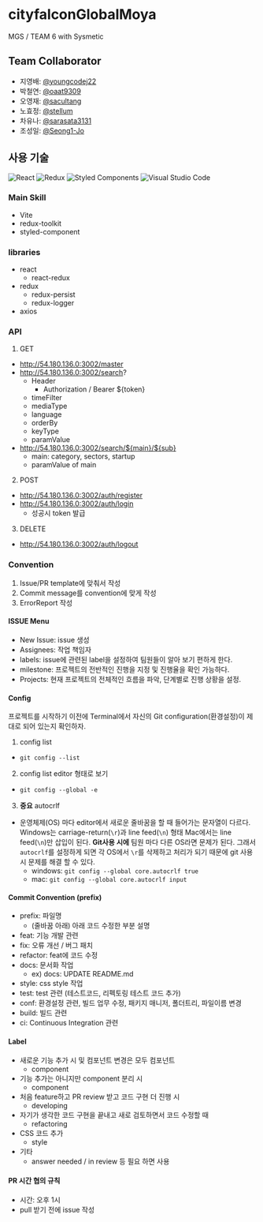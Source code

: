 # cityfalconGlobalMoya

MGS / TEAM 6 with Sysmetic

## Team Collaborator

- 지영배: [@youngcodej22](https://github.com/youngcodej22)
- 박철연: [@oaat9309](https://github.com/oaat9309)
- 오영재: [@sacultang](https://github.com/sacultang)
- 노효정: [@stellum](https://github.com/stellum)
- 차유나: [@sarasata3131](https://github.com/sarasata3131)
- 조성일: [@Seong1-Jo](https://github.com/Seong1-Jo)

## 사용 기술

![React](https://img.shields.io/badge/react-%2320232a.svg?style=for-the-badge&logo=react&logoColor=%2361DAFB)
![Redux](https://img.shields.io/badge/redux-%23593d88.svg?style=for-the-badge&logo=redux&logoColor=white)
![Styled Components](https://img.shields.io/badge/styled--components-DB7093?style=for-the-badge&logo=styled-components&logoColor=white)
![Visual Studio Code](https://img.shields.io/badge/Visual%20Studio%20Code-0078d7.svg?style=for-the-badge&logo=visual-studio-code&logoColor=white)

### Main Skill

- Vite
- redux-toolkit
- styled-component

### libraries

- react
  - react-redux
- redux
  - redux-persist
  - redux-logger
- axios

### API

1. GET

- http://54.180.136.0:3002/master
- http://54.180.136.0:3002/search?
  - Header
    - Authorization / Bearer ${token}
  - timeFilter
  - mediaType
  - language
  - orderBy
  - keyType
  - paramValue
- http://54.180.136.0:3002/search/${main}/${sub}
  - main: category, sectors, startup
  - paramValue of main

2. POST

- http://54.180.136.0:3002/auth/register
- http://54.180.136.0:3002/auth/login
  - 성공시 token 발급

3. DELETE

- http://54.180.136.0:3002/auth/logout

### Convention

1. Issue/PR template에 맞춰서 작성
2. Commit message를 convention에 맞게 작성
3. ErrorReport 작성

#### ISSUE Menu

- New Issue: issue 생성
- Assignees: 작업 책임자
- labels: issue에 관련된 label을 설정하여 팀원들이 알아 보기 편하게 한다.
- milestone: 프로젝트의 전반적인 진행을 지정 및 진행율을 확인 가능하다.
- Projects: 현재 프로젝트의 전체적인 흐름을 파악, 단계별로 진행 상황을 설정.

#### Config

프로젝트를 시작하기 이전에 Terminal에서 자신의 Git configuration(환경설정)이 제대로 되어 있는지 확인하자.

1. config list

- `git config --list`

2. config list editor 형태로 보기

- `git config --global -e`

3. **중요** autocrlf

- 운영체제(OS) 마다 editor에서 새로운 줄바꿈을 할 때 들어가는 문자열이 다르다. Windows는 carriage-return(`\r`)과 line feed(`\n`) 형태 Mac에서는 line feed(`\n`)만 삽입이 된다. **Git사용 시에** 팀원 마다 다른 OS라면 문제가 된다. 그래서 `autocrlf`를 설정하게 되면 각 OS에서 `\r`를 삭제하고 처리가 되기 때문에 git 사용 시 문제를 해결 할 수 있다.
  - windows: `git config --global core.autocrlf true`
  - mac: `git config --global core.autocrlf input`

#### Commit Convention (prefix)

- prefix: 파일명
  - (줄바꿈 아래) 아래 코드 수정한 부분 설명
- feat: 기능 개발 관련
- fix: 오류 개선 / 버그 패치
- refactor: feat에 코드 수정
- docs: 문서화 작업
  - ex) docs: UPDATE README.md
- style: css style 작업
- test: test 관련 (테스트코드, 리펙토링 테스트 코드 추가)
- conf: 환경설정 관련, 빌드 업무 수정, 패키지 매니저, 폴더트리, 파일이름 변경
- build: 빌드 관련
- ci: Continuous Integration 관련

#### Label

- 새로운 기능 추가 시 및 컴포넌트 변경은 모두 컴포넌트
  - component
- 기능 추가는 아니지만 component 분리 시
  - component
- 처음 feature하고 PR review 받고 코드 구현 더 진행 시
  - developing
- 자기가 생각한 코드 구현을 끝내고 새로 검토하면서 코드 수정할 때
  - refactoring
- CSS 코드 추가
  - style
- 기타
  - answer needed / in review 등 필요 하면 사용

#### PR 시간 협의 규칙

- 시간: 오후 1시
- pull 받기 전에 issue 작성
